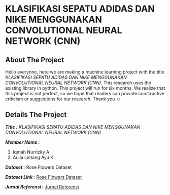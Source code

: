 # KLASIFIKASI SEPATU ADIDAS DAN NIKE MENGGUNAKAN CONVOLUTIONAL NEURAL NETWORK (CNN)

## About The Project
Hello everyone, here we are making a machine learning project with the title _KLASIFIKASI SEPATU ADIDAS DAN NIKE MENGGUNAKAN CONVOLUTIONAL NEURAL NETWORK (CNN)_.
This research uses the existing library in python. This project will run for six months.
We realize that this project is not perfect, so we hope that readers can provide constructive criticism or suggestions for our research.
Thank you :relaxed:

## Details The Project
***Title :***
  _KLASIFIKASI SEPATU ADIDAS DAN NIKE MENGGUNAKAN CONVOLUTIONAL NEURAL NETWORK (CNN)_

***Member Name :***
  1. Iqmah Nurrizky A
  2. Aulia Lintang Ayu K.
  
***Dataset :***
  Rose Flowers Dataset
  
***Dataset Link :***
  [Rose Flowers Dataset](https://www.kaggle.com/datasets/ifeanyinneji/nike-adidas-shoes-for-image-classification-dataset)

***Jurnal Referensi :***
  [Jurnal Referensi](https://ibn.e-journal.id/index.php/ESENSI/article/view/67/55)
